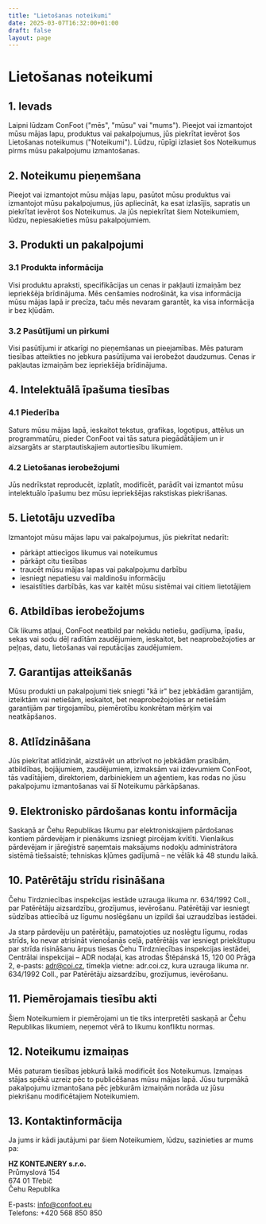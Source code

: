 ```yaml
---
title: "Lietošanas noteikumi"
date: 2025-03-07T16:32:00+01:00
draft: false
layout: page
---
```


# Lietošanas noteikumi

## 1. Ievads

Laipni lūdzam ConFoot ("mēs", "mūsu" vai "mums"). Pieejot vai izmantojot mūsu mājas lapu, produktus vai pakalpojumus, jūs piekrītat ievērot šos Lietošanas noteikumus ("Noteikumi"). Lūdzu, rūpīgi izlasiet šos Noteikumus pirms mūsu pakalpojumu izmantošanas.

## 2. Noteikumu pieņemšana

Pieejot vai izmantojot mūsu mājas lapu, pasūtot mūsu produktus vai izmantojot mūsu pakalpojumus, jūs apliecināt, ka esat izlasījis, sapratis un piekrītat ievērot šos Noteikumus. Ja jūs nepiekrītat šiem Noteikumiem, lūdzu, nepiesakieties mūsu pakalpojumiem.

## 3. Produkti un pakalpojumi

### 3.1 Produkta informācija
Visi produktu apraksti, specifikācijas un cenas ir pakļauti izmaiņām bez iepriekšēja brīdinājuma. Mēs cenšamies nodrošināt, ka visa informācija mūsu mājas lapā ir precīza, taču mēs nevaram garantēt, ka visa informācija ir bez kļūdām.

### 3.2 Pasūtījumi un pirkumi
Visi pasūtījumi ir atkarīgi no pieņemšanas un pieejamības. Mēs paturam tiesības atteikties no jebkura pasūtījuma vai ierobežot daudzumus. Cenas ir pakļautas izmaiņām bez iepriekšēja brīdinājuma.

## 4. Intelektuālā īpašuma tiesības

### 4.1 Piederība
Saturs mūsu mājas lapā, ieskaitot tekstus, grafikas, logotipus, attēlus un programmatūru, pieder ConFoot vai tās satura piegādātājiem un ir aizsargāts ar starptautiskajiem autortiesību likumiem.

### 4.2 Lietošanas ierobežojumi
Jūs nedrīkstat reproducēt, izplatīt, modificēt, parādīt vai izmantot mūsu intelektuālo īpašumu bez mūsu iepriekšējas rakstiskas piekrišanas.

## 5. Lietotāju uzvedība

Izmantojot mūsu mājas lapu vai pakalpojumus, jūs piekrītat nedarīt:
- pārkāpt attiecīgos likumus vai noteikumus
- pārkāpt citu tiesības
- traucēt mūsu mājas lapas vai pakalpojumu darbību
- iesniegt nepatiesu vai maldinošu informāciju
- iesaistīties darbībās, kas var kaitēt mūsu sistēmai vai citiem lietotājiem

## 6. Atbildības ierobežojums

Cik likums atļauj, ConFoot neatbild par nekādu netiešu, gadījuma, īpašu, sekas vai sodu dēļ radītām zaudējumiem, ieskaitot, bet neaprobežojoties ar peļņas, datu, lietošanas vai reputācijas zaudējumiem.

## 7. Garantijas atteikšanās

Mūsu produkti un pakalpojumi tiek sniegti "kā ir" bez jebkādām garantijām, izteiktām vai netiešām, ieskaitot, bet neaprobežojoties ar netiešām garantijām par tirgojamību, piemērotību konkrētam mērķim vai neatkāpšanos.

## 8. Atlīdzināšana

Jūs piekrītat atlīdzināt, aizstāvēt un atbrīvot no jebkādām prasībām, atbildības, bojājumiem, zaudējumiem, izmaksām vai izdevumiem ConFoot, tās vadītājiem, direktoriem, darbiniekiem un aģentiem, kas rodas no jūsu pakalpojumu izmantošanas vai šī Noteikumu pārkāpšanas.

## 9. Elektronisko pārdošanas kontu informācija

Saskaņā ar Čehu Republikas likumu par elektroniskajiem pārdošanas kontiem pārdevējam ir pienākums izsniegt pircējam kvītīti. Vienlaikus pārdevējam ir jāreģistrē saņemtais maksājums nodokļu administrātora sistēmā tiešsaistē; tehniskas kļūmes gadījumā – ne vēlāk kā 48 stundu laikā.

## 10. Patērētāju strīdu risināšana

Čehu Tirdzniecības inspekcijas iestāde uzrauga likuma nr. 634/1992 Coll., par Patērētāju aizsardzību, grozījumus, ievērošanu. Patērētāji var iesniegt sūdzības attiecībā uz līgumu noslēgšanu un izpildi šai uzraudzības iestādei.

Ja starp pārdevēju un patērētāju, pamatojoties uz noslēgtu līgumu, rodas strīds, ko nevar atrisināt vienošanās ceļā, patērētājs var iesniegt priekštupu par strīda risināšanu ārpus tiesas Čehu Tirdzniecības inspekcijas iestādei, Centrālai inspekcijai – ADR nodaļai, kas atrodas Štěpánská 15, 120 00 Prāga 2, e-pasts: adr@coi.cz, tīmekļa vietne: adr.coi.cz, kura uzrauga likuma nr. 634/1992 Coll., par Patērētāju aizsardzību, grozījumus, ievērošanu.

## 11. Piemērojamais tiesību akti

Šiem Noteikumiem ir piemērojami un tie tiks interpretēti saskaņā ar Čehu Republikas likumiem, neņemot vērā to likumu konfliktu normas.

## 12. Noteikumu izmaiņas

Mēs paturam tiesības jebkurā laikā modificēt šos Noteikumus. Izmaiņas stājas spēkā uzreiz pēc to publicēšanas mūsu mājas lapā. Jūsu turpmākā pakalpojumu izmantošana pēc jebkurām izmaiņām norāda uz jūsu piekrišanu modificētajiem Noteikumiem.

## 13. Kontaktinformācija

Ja jums ir kādi jautājumi par šiem Noteikumiem, lūdzu, sazinieties ar mums pa:

**HZ KONTEJNERY s.r.o.**  
Průmyslová 154  
674 01 Třebíč  
Čehu Republika

E-pasts: info@confoot.eu  
Telefons: +420 568 850 850